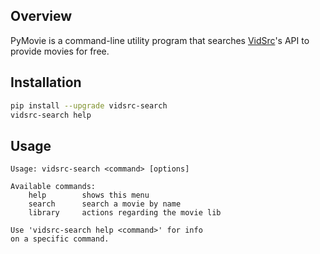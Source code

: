 ## Overview

PyMovie is a command-line utility program that searches [VidSrc](https://vidsrc.to)'s API to provide movies for free. 

## Installation

```bash
pip install --upgrade vidsrc-search
vidsrc-search help
```

## Usage

```
Usage: vidsrc-search <command> [options]       
                                               
Available commands:                            
    help        shows this menu                
    search      search a movie by name         
    library     actions regarding the movie lib
                                               
Use 'vidsrc-search help <command>' for info    
on a specific command.                         
```
